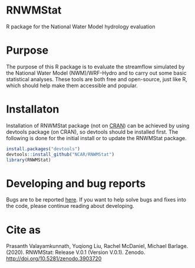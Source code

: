 # RNWMStat
R package for the National Water Model hydrology evaluation

# Purpose
The purpose of this R package is to evaluate the streamflow simulated 
by the National Water Model (NWM)/WRF-Hydro and to carry out some basic 
statistical analyses.  These tools are both free and open-source, 
just like R, which should help make them accessible and popular.
# Installaton

Installation of RNWMStat package (not on [CRAN](http://cran.r-project.org/)) can be achieved by using devtools package (on CRAN), so devtools should be installed
first. The following is done for the initial install or to update the
RNWMStat package.

``` r
install.packages("devtools")
devtools::install_github("NCAR/RNWMStat")
library(RNWMStat)
```

# Developing and bug reports

Bugs are to be reported
[here](https://github.com/NCAR/RNWMStat/issues). If you want to help
solve bugs and fixes into the code, please continue reading about
developing.

# Cite as
Prasanth Valayamkunnath, Yuqiong Liu, Rachel McDaniel, Michael Barlage. (2020). RNWMStat: Release V.0.1 (Version V.0.1). Zenodo. http://doi.org/10.5281/zenodo.3903720

